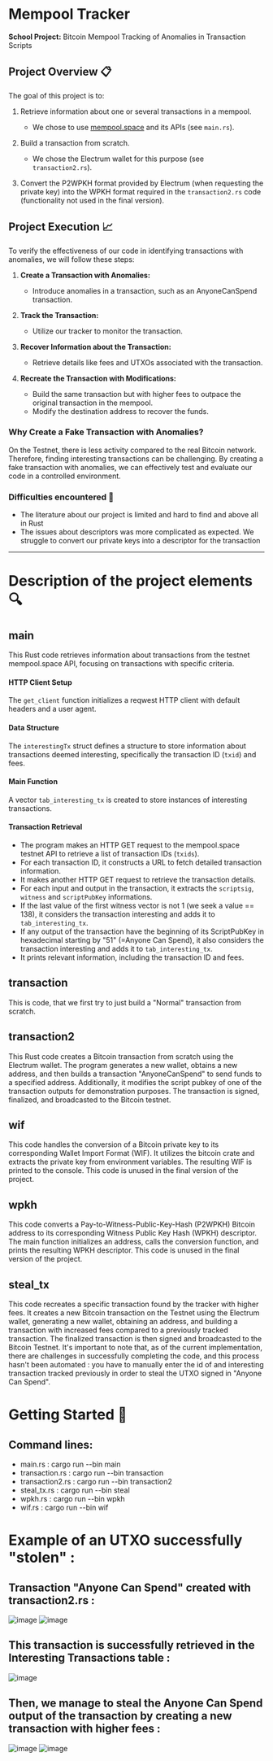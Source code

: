 # Mempool Tracker

**School Project:** Bitcoin Mempool Tracking of Anomalies in Transaction Scripts

## Project Overview 📋

The goal of this project is to:

1. Retrieve information about one or several transactions in a mempool.
   - We chose to use [mempool.space](https://mempool.space) and its APIs (see `main.rs`).

2. Build a transaction from scratch.
   - We chose the Electrum wallet for this purpose (see `transaction2.rs`).

3. Convert the P2WPKH format provided by Electrum (when requesting the private key) into the WPKH format required in the `transaction2.rs` code (functionality not used in the final version).

## Project Execution :chart_with_upwards_trend:

To verify the effectiveness of our code in identifying transactions with anomalies, we will follow these steps:

1. **Create a Transaction with Anomalies:**
   - Introduce anomalies in a transaction, such as an AnyoneCanSpend transaction.

2. **Track the Transaction:**
   - Utilize our tracker to monitor the transaction.

3. **Recover Information about the Transaction:**
   - Retrieve details like fees and UTXOs associated with the transaction.

4. **Recreate the Transaction with Modifications:**
   - Build the same transaction but with higher fees to outpace the original transaction in the mempool.
   - Modify the destination address to recover the funds.

### Why Create a Fake Transaction with Anomalies?

On the Testnet, there is less activity compared to the real Bitcoin network. Therefore, finding interesting transactions can be challenging. By creating a fake transaction with anomalies, we can effectively test and evaluate our code in a controlled environment.

### Difficulties encountered 🚧

   - The literature about our project is limited and hard to find and above all in Rust
   - The issues about descriptors was more complicated as expected. We struggle to convert our private keys into a descriptor for the transaction
---

# Description of the project elements 🔍

## main

This Rust code retrieves information about transactions from the testnet mempool.space API, focusing on transactions with specific criteria.

#### HTTP Client Setup

The `get_client` function initializes a reqwest HTTP client with default headers and a user agent.

#### Data Structure

The `interestingTx` struct defines a structure to store information about transactions deemed interesting, specifically the transaction ID (`txid`) and fees.

#### Main Function

A vector `tab_interesting_tx` is created to store instances of interesting transactions.

#### Transaction Retrieval

- The program makes an HTTP GET request to the mempool.space testnet API to retrieve a list of transaction IDs (`txids`).
- For each transaction ID, it constructs a URL to fetch detailed transaction information.
- It makes another HTTP GET request to retrieve the transaction details.
- For each input and output in the transaction, it extracts the `scriptsig`, `witness` and `scriptPubKey` informations.
- If the last value of the first witness vector is not 1 (we seek a value == 138), it considers the transaction interesting and adds it to `tab_interesting_tx`.
- If any output of the transaction have the beginning of its ScriptPubKey in hexadecimal starting by "51" (=Anyone Can Spend), it also considers the transaction interesting and adds it to `tab_interesting_tx`.
- It prints relevant information, including the transaction ID and fees.

## transaction

This is code, that we first try to just build a "Normal" transaction from scratch.

## transaction2

This Rust code creates a Bitcoin transaction from scratch using the Electrum wallet. The program generates a new wallet, obtains a new address, and then builds a transaction "AnyoneCanSpend" to send funds to a specified address. Additionally, it modifies the script pubkey of one of the transaction outputs for demonstration purposes. The transaction is signed, finalized, and broadcasted to the Bitcoin testnet.

## wif 

This code handles the conversion of a Bitcoin private key to its corresponding Wallet Import Format (WIF). It utilizes the bitcoin crate and extracts the private key from environment variables. The resulting WIF is printed to the console. 
This code is unused in the final version of the project.

## wpkh

This code converts a Pay-to-Witness-Public-Key-Hash (P2WPKH) Bitcoin address to its corresponding Witness Public Key Hash (WPKH) descriptor. The main function initializes an address, calls the conversion function, and prints the resulting WPKH descriptor. 
This code is unused in the final version of the project.

## steal_tx

This code recreates a specific transaction found by the tracker with higher fees. It creates a new Bitcoin transaction on the Testnet using the Electrum wallet, generating a new wallet, obtaining an address, and building a transaction with increased fees compared to a previously tracked transaction. The finalized transaction is then signed and broadcasted to the Bitcoin Testnet. It's important to note that, as of the current implementation, there are challenges in successfully completing the code, and this process hasn't been automated : you have to manually enter the id of and interesting transaction tracked previously in order to steal the UTXO signed in "Anyone Can Spend".


# Getting Started 🚀

## Command lines:   
   - main.rs : cargo run --bin main
   - transaction.rs : cargo run --bin transaction
   - transaction2.rs : cargo run --bin transaction2
   - steal_tx.rs : cargo run --bin steal
   - wpkh.rs : cargo run --bin wpkh
   - wif.rs : cargo run --bin wif


# Example of an UTXO successfully "stolen" :

## Transaction "Anyone Can Spend" created with transaction2.rs :
![image](https://github.com/mathieulrl/mempool_tracker/assets/95310781/901e1ee1-3cab-43da-95df-ce9db70f81d7)
![image](https://github.com/mathieulrl/mempool_tracker/assets/95310781/280294c1-6d5e-407f-b449-b9c8d04b053d)

## This transaction is successfully retrieved in the Interesting Transactions table :
![image](https://github.com/mathieulrl/mempool_tracker/assets/95310781/19ddce54-9e4a-49da-873a-69159ee72b8d)

## Then, we manage to steal the Anyone Can Spend output of the transaction by creating a new transaction with higher fees :
![image](https://github.com/mathieulrl/mempool_tracker/assets/95310781/d7553a8d-fc82-49af-9c2d-294c34706d93)
![image](https://github.com/mathieulrl/mempool_tracker/assets/95310781/c38bdfda-f900-4d1f-bae6-fc2901070fa5)


